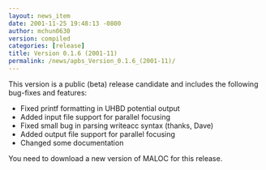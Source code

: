 ```yaml
---
layout: news_item
date: 2001-11-25 19:48:13 -0800
author: mchun0630
version: compiled
categories: [release]
title: Version 0.1.6 (2001-11)
permalink: /news/apbs_Version_0.1.6_(2001-11)/
---
```




<p>This version is a public (beta) release candidate and includes the following bug-fixes and features:</p>
    
<ul>
<li>Fixed printf formatting in UHBD potential output</li>
<li>Added input file support for parallel focusing</li>
<li>Fixed small bug in parsing writeacc syntax (thanks, Dave)</li>
<li>Added output file support for parallel focusing</li>
<li>Changed some documentation</li>
</ul>

<p>You need to download a new version of MALOC for this release.</p>   
